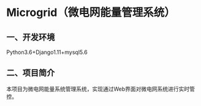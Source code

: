 # Microgrid（微电网能量管理系统）
## 一、开发环境
Python3.6+Django1.11+mysql5.6
## 二、项目简介
本项目为微电网能量系统管理系统，实现通过Web界面对微电网系统进行实时管控。

